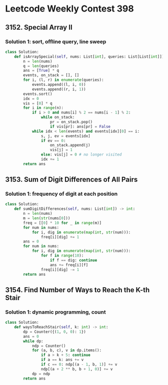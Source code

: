 # Leetcode Weekly Contest 398

## 3152. Special Array II

### Solution 1:  sort, offline query, line sweep

```py
class Solution:
    def isArraySpecial(self, nums: List[int], queries: List[List[int]]) -> List[bool]:
        n = len(nums)
        q = len(queries)
        ans = [True] * q
        events, on_stack = [], []
        for i, (l, r) in enumerate(queries):
            events.append((l, i, 0))
            events.append((r, i, 1))
        events.sort()
        idx = 0
        vis = [0] * q
        for i in range(n):
            if i > 0 and nums[i] % 2 == nums[i - 1] % 2:
                while on_stack:
                    pr = on_stack.pop()
                    if vis[pr]: ans[pr] = False
            while idx < len(events) and events[idx][0] == i:
                s, j, ev = events[idx]
                if ev == 0: 
                    on_stack.append(j)
                    vis[j] = 1
                else: vis[j] = 0 # no longer visited
                idx += 1
        return ans
```

## 3153. Sum of Digit Differences of All Pairs

### Solution 1:  frequency of digit at each position

```py
class Solution:
    def sumDigitDifferences(self, nums: List[int]) -> int:
        n = len(nums)
        m = len(str(nums[0]))
        freq = [[0] * 10 for _ in range(m)]
        for num in nums:
            for i, dig in enumerate(map(int, str(num))):
                freq[i][dig] += 1
        ans = 0
        for num in nums:
            for i, dig in enumerate(map(int, str(num))):
                for f in range(10):
                    if f == dig: continue
                    ans += freq[i][f]
                freq[i][dig] -= 1
        return ans
```

## 3154. Find Number of Ways to Reach the K-th Stair

### Solution 1:  dynamic programming, count

```py
class Solution:
    def waysToReachStair(self, k: int) -> int:
        dp = Counter({(1, 0, 0): 1})
        ans = 0
        while dp:
            ndp = Counter()
            for (a, b, c), v in dp.items():
                if a > k + 5: continue
                if a == k: ans += v
                if c == 0: ndp[(a - 1, b, 1)] += v
                ndp[(a + 2 ** b, b + 1, 0)] += v
            dp = ndp
        return ans
```